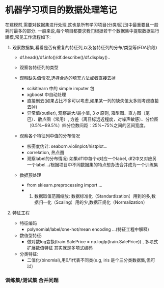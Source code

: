 # 机器学习项目的数据处理笔记
在建模前,需要对数据集进行处理,这也是所有学习项目(分类/回归)中最重要且一般耗时最多的部分. 一般来说,每个项目都要求我们根据若干个数据集中提取数据进行建模,常见工作流程如下:
   
   1. 观察数据集,看看是否有重复的特征列,以及各特征列的分布/类型等(EDA阶段)
        - df.head()/df.info()/df.describe()/df.display()..
        - 观察各特征列的类型
        - 观察缺失值情况,选择合适的填充方法或者直接去掉
            - scikitlearn 中的 simple imputer 包
            - xgboost 中自动处理
            - 直接删去(如果占比不多可以考虑,如果某一列的缺失值太多则考虑直接去掉)
            - 异常值(outlier), 观察最大/最小值, 3 $\sigma$ 原则, 箱型图、直方图（尾巴）、散点图（常用）, 方差（离目标远近程度，对噪声敏感）、分位图（0.5%~99.5%）四分位数间距：25%~75%之间的区间宽度。

        - 观察各个特征列中值的分布情况
            - 核密度估计: seaborn.violinplot/histplot...
            - correlation, 热点图
            - 观察label的分布情况: 如果df1中每个x对应一个label, df2中又对应另一个label.../根据项目中不同数据集的特点想办法合并成为一个训练集

        - 数据预处理
            - from sklearn.preprocessing import ...
            - 1. 数据取值范围缩放: 数据标准化（Standardization）用到的多,数据归一化（Scaling）用的少,数据正规化（Normalization）

        
  
  2. 特征工程
     - 特征编码
          - polynomial/label/one-hot/mean encoding ...(特征工程中解释) 
     - 数值型特征:
          - 做对数log变换(train.SalePrice = np.loglp(train.SalePrice)) , 多项式扩展数值特征
            其实就是多项式编码
     - 分类特征:
        - 二值化(binomial),用0/1代表不同类(e.g, iris 是个三分类数据集,但可以)












### 训练集/测试集 合并问题
